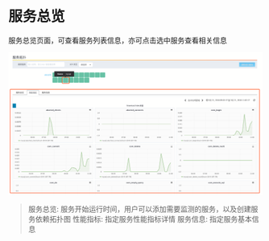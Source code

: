 # 服务总览

服务总览页面，可查看服务列表信息，亦可点击选中服务查看相关信息

![](/part4/images/service_summary.png)

> 服务总览: 服务开始运行时间，用户可以添加需要监测的服务，以及创建服务依赖拓扑图
> 性能指标: 指定服务性能指标详情
> 服务信息: 指定服务基本信息